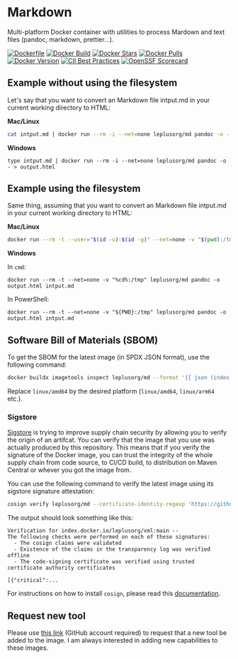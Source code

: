 # Markdown

Multi-platform Docker container with utilities to process Mardown and text files (pandoc, markdown, prettier...).

[![Dockerfile](https://img.shields.io/badge/GitHub-Dockerfile-blue)](md/Dockerfile)
[![Docker Build](https://github.com/leplusorg/docker-md/workflows/Docker/badge.svg)](https://github.com/leplusorg/docker-md/actions?query=workflow:"Docker")
[![Docker Stars](https://img.shields.io/docker/stars/leplusorg/md)](https://hub.docker.com/r/leplusorg/md)
[![Docker Pulls](https://img.shields.io/docker/pulls/leplusorg/md)](https://hub.docker.com/r/leplusorg/md)
[![Docker Version](https://img.shields.io/docker/v/leplusorg/md?sort=semver)](https://hub.docker.com/r/leplusorg/md)
[![CII Best Practices](https://bestpractices.coreinfrastructure.org/projects/10081/badge)](https://bestpractices.coreinfrastructure.org/projects/10081)
[![OpenSSF Scorecard](https://api.securityscorecards.dev/projects/github.com/leplusorg/docker-md/badge)](https://securityscorecards.dev/viewer/?uri=github.com/leplusorg/docker-md)

## Example without using the filesystem

Let's say that you want to convert an Markdown file intput.md in your current working directory to HTML:

**Mac/Linux**

```bash
cat intput.md | docker run --rm -i --net=none leplusorg/md pandoc -o - > output.html
```

**Windows**

```batch
type intput.md | docker run --rm -i --net=none leplusorg/md pandoc -o - > output.html
```

## Example using the filesystem

Same thing, assuming that you want to convert an Markdown file intput.md in your current working directory to HTML:

**Mac/Linux**

```bash
docker run --rm -t --user="$(id -u):$(id -g)" --net=none -v "$(pwd):/tmp" leplusorg/md pandoc -o output.html intput.md
```

**Windows**

In `cmd`:

```batch
docker run --rm -t --net=none -v "%cd%:/tmp" leplusorg/md pandoc -o output.html intput.md
```

In PowerShell:

```pwsh
docker run --rm -t --net=none -v "${PWD}:/tmp" leplusorg/md pandoc -o output.html intput.md
```

## Software Bill of Materials (SBOM)

To get the SBOM for the latest image (in SPDX JSON format), use the
following command:

```bash
docker buildx imagetools inspect leplusorg/md --format '{{ json (index .SBOM "linux/amd64").SPDX }}'
```

Replace `linux/amd64` by the desired platform (`linux/amd64`, `linux/arm64` etc.).

### Sigstore

[Sigstore](https://docs.sigstore.dev) is trying to improve supply
chain security by allowing you to verify the origin of an
artifcat. You can verify that the image that you use was actually
produced by this repository. This means that if you verify the
signature of the Docker image, you can trust the integrity of the
whole supply chain from code source, to CI/CD build, to distribution
on Maven Central or whever you got the image from.

You can use the following command to verify the latest image using its
sigstore signature attestation:

```bash
cosign verify leplusorg/md --certificate-identity-regexp 'https://github\.com/leplusorg/docker-md/\.github/workflows/.+' --certificate-oidc-issuer 'https://token.actions.githubusercontent.com'
```

The output should look something like this:

```text
Verification for index.docker.io/leplusorg/xml:main --
The following checks were performed on each of these signatures:
  - The cosign claims were validated
  - Existence of the claims in the transparency log was verified offline
  - The code-signing certificate was verified using trusted certificate authority certificates

[{"critical":...
```

For instructions on how to install `cosign`, please read this [documentation](https://docs.sigstore.dev/cosign/system_config/installation/).

## Request new tool

Please use [this link](https://github.com/leplusorg/docker-md/issues/new?assignees=thomasleplus&labels=enhancement&template=feature_request.md&title=%5BFEAT%5D) (GitHub account required) to request that a new tool be added to the image. I am always interested in adding new capabilities to these images.

